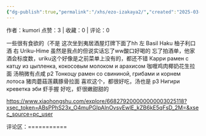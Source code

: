 ```yaml
---
{"dg-publish":true,"permalink":"/xhs/ezo-izakaya2/","created":"2025-03-17T23:06:12.608+08:00","updated":"2025-03-17T23:06:12.608+08:00"}
---
```


作者：kumori
点赞：3   |   收藏：0   |   评论：0

一些很有食欲的（不是
这次坐到夷居酒屋灯牌下面了hh
左 Basil Haku 柚子利口酒
右 Uriku-Hime 虽然是我点的但说实话忘了ww酸口好喝的
忘了拍酒单，他家酒会标度数，uriku这个好像是之前菜单上没有的，都还不错
Карри рамен с катцу из цыпленка, кокосовым молоком и арахисом 咖喱鸡肉椰奶花生拉面 汤稍微有点咸
p2 Тонкоцу рамен со свининой, грибами и корнем лотоса 猪肉蘑菇莲藕豚骨拉面 喜欢这个，都很好吃，汤也是
p3 Нигири креветка эби 虾手握 好吃，虾很嫩甜甜的

https://www.xiaohongshu.com/explore/668279200000000003025118?xsec_token=ABsPPhS23x_O4muPGIpAlnOvsvEwlE_kZB6kE5qFsD_2M=&xsec_source=pc_user

评论区：===========

